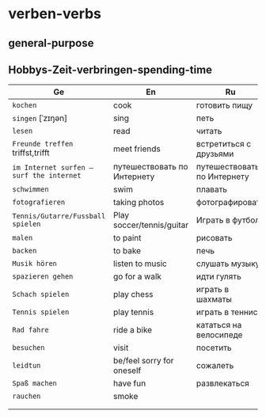 # verben-verbs

## general-purpose

## Hobbys-Zeit-verbringen-spending-time

| Ge                                       | En                          | Ru                          |
|------------------------------------------|-----------------------------|-----------------------------|
| `kochen`                                 | cook                        | готовить пищу               |
| `singen` [ˈzɪŋən]                        | sing                        | петь                        |
| `lesen`                                  | read                        | читать                      |
| `Freunde treffen` triffst,trifft         | meet friends                | встретиться с друзьями      |
| `im Internet surfen — surf the internet` | путешествовать по Интернету | путешествовать по Интернету |
| `schwimmen`                              | swim                        | плавать                     |
| `fotografieren`                          | taking photos               | фотографировать             |
| `Tennis/Gutarre/Fussball spielen`        | Play soccer/tennis/guitar   | Играть в футбол             |
| `malen`                                  | to paint                    | рисовать                    |
| `backen`                                 | to bake                     | печь                        |
| `Musik hören`                            | listen to music             | слушать музыку              |
| `spazieren gehen`                        | go for a walk               | идти гулять                 |
| `Schach spielen`                         | play chess                  | играть в шахматы            |
| `Tennis spielen`                         | play tennis                 | играть в теннис             |
| `Rad fahre`                              | ride a bike                 | кататься на велосипеде      |
| `besuchen`                               | visit                       | посетить                    |
| `leidtun`                                | be/feel sorry for oneself   | сожалеть                    |
| `Spaß machen`                            | have fun                    | развлекаться                |
| `rauchen`                                | smoke                       |                             |
|                                          |                             |                             |
|                                          |                             |                             |

